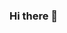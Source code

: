 ### Hi there 👋

<!--
**RyckLu/RyckLu** is a ✨ _special_ ✨ repository because its `README.md` (this file) appears on your GitHub profile.

Here are some ideas to get you started:

- 🌱 I’m currently learning HTML, CSS e JS
- 💬 Ask me about Jogos, Animes e Tecnologia
- 📫 How to reach me: Indaiatuba
- 😄 Pronouns: Ele/Dele
- ⚡ Fun fact: Amo Animes
-->
